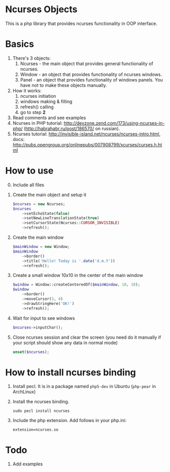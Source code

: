 Ncurses Objects
==================
This is a php library that provides ncurses functionality in OOP interface.

Basics
==================
1. There's 3 objects:
	1. Ncurses - the main object that provides general functionality of ncurses.
	2. Window - an object that provides functionality of ncurses windows.
	3. Panel - an object that provides functionality of windows panels. You have not to make these objects manually.
2. How it works:
   1. ncurses initiation
   2. windows making & filling
   3. refresh() calling
   4. go to step **2**
3. Read comments and see examples
4. Ncurses in PHP tutorial: http://devzone.zend.com/173/using-ncurses-in-php/ (http://habrahabr.ru/post/186570/ on russian).
5. Ncurses tutorial: http://invisible-island.net/ncurses/ncurses-intro.html, docs: http://pubs.opengroup.org/onlinepubs/007908799/xcurses/curses.h.html

How to use
==================
0. Include all files
1. Create the main object and setup it
    ```php
    $ncurses = new Ncurses;
    $ncurses
    	->setEchoState(false)
    	->setNewLineTranslationState(true)
    	->setCursorState(Ncurses::CURSOR_INVISIBLE)
    	->refresh();
    ```

2. Create the main window
    ```php
    $mainWindow = new Window;
    $mainWindow
    	->border()
    	->title('Hello! Today is '.date('d.m.Y'))
    	->refresh();
    ```

3. Create a small window 10x10 in the center of the main window
    ```php
    $window = Window::createCenteredOf($mainWindow, 10, 10);
    $window
    	->border()
    	->moveCursor(3, 4)
    	->drawStringHere('OK!')
    	->refresh();
    ```

4. Wait for input to see windows
    ```php
    $ncurses->inputChar();
    ```

5. Close ncurses session and clear the screen (you need do it manually if your script should show any data in normal mode)
    ```php
    unset($ncurses);
    ```

How to install ncurses binding
============
1. Install pecl. It is in a package named `php5-dev` in Ubuntu (`php-pear` in ArchLinux)
2. Install the ncurses binding.
    ```
    sudo pecl install ncurses
    ```

3. Include the php extension. Add follows in your php.ini:
    ```
    extension=ncurses.so
    ```

Todo
============
1. Add examples
